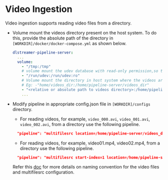 # Video Ingestion

Video ingestion supports reading video files from a directory.

- Volume mount the videos directory present on the host system. To do this, provide the absolute path of the directory in `[WORKDIR]/docker/docker-compose.yml` as shown below.


  ```yaml
  dlstreamer-pipeline-server:
    ...
    volume:
      - "/tmp:/tmp"
      # volume mount the udev database with read-only permission,so the USB3 Vision interfaces can be enumerated correctly in the container
      - "/run/udev:/run/udev:ro"
      # Volume mount the directory in host system where the videos are stored onto the container directory system.
      # Eg: -"home/videos_dir:/home/pipeline-server/videos_dir"
      - "<relative or absolute path to videos directory>:/home/pipeline-server/videos_dir"
      ...
  ```

- Modify pipeline in appropriate config.json file in `[WORKDIR]/configs` directory.
  -  For reading videos, for example, `video_000.avi`, `video_001.avi`, `video_002.avi`, from a directory use the following pipeline.

    ```json
      "pipeline": "multifilesrc location=/home/pipeline-server/videos_dir/video_%03d.avi name=source ! h264parse ! decodebin ! videoconvert ! gvadetect name=detection ! queue ! gvawatermark ! appsink name=destination"
    ```

  -  For reading videos, for example, video01.mp4, video02.mp4, from a directory use the following pipeline.

    ```json
      "pipeline": "multifilesrc start-index=1 location=/home/pipeline-server/videos_dir/video%02d.mp4 name=source ! decodebin ! videoconvert ! gvadetect name=detection ! queue ! gvawatermark ! appsink name=destination"
    ```

  Refer this [doc](./multifilesrc_doc.md) for more details on naming convention for the video files and multifilesrc configuration.

